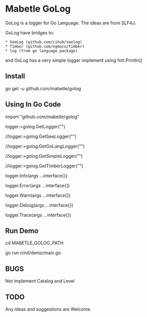 Mabetle GoLog
=============

GoLog is a logger for Go Language. The ideas are from SLF4J.

GoLog have bridges to:

	* SeeLog (github.com/cihub/seelog)
	* Timber (github.com/ngmoco/timber)
	* log (from go language package)

and GoLog has a very simple logger implement using fmt.Println()


Install
------

go get -u github.com/mabetle/golog


Using In Go Code
----------------
import "github.com/mabetle/golog"

logger:=golog.GetLogger("")

//logger:=golog.GetSeeLogger("")

//logger:=golog.GetGoLangLogger("")

//logger:=golog.GetSimpleLogger("")

//logger:=golog.GetTimberLogger("")

logger.Info(args ...interface{})

logger.Error(args ...interface{})

logger.Warn(args ...interface{})

logger.Debug(args ...interface{})

logger.Trace(args ...interface{})

Run Demo
-------
cd MABETLE_GOLOG_PATH

go run cmd/demo/main.go

BUGS
----
Not implement Catalog and Level 

TODO
----
Any ideas and suggestions are Welcome.


